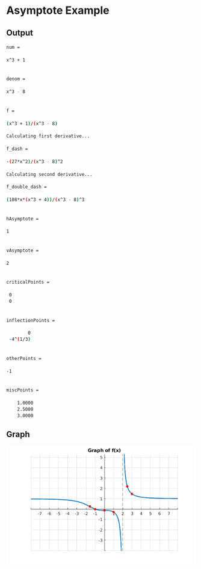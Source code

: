 # Asymptote Example

## Output

```bash
num =
 
x^3 + 1
 
 
denom =
 
x^3 - 8
 
 
f =
 
(x^3 + 1)/(x^3 - 8)
 
Calculating first derivative...
 
f_dash =
 
-(27*x^2)/(x^3 - 8)^2
 
Calculating second derivative...
 
f_double_dash =
 
(108*x*(x^3 + 4))/(x^3 - 8)^3
 
 
hAsymptote =
 
1
 
 
vAsymptote =
 
2
 
 
criticalPoints =
 
 0
 0
 
 
inflectionPoints =
 
        0
 -4^(1/3)
 
 
otherPoints =
 
-1
 

miscPoints =

    1.0000
    2.5000
    3.0000
```

## Graph

![Plot](plot.png)
